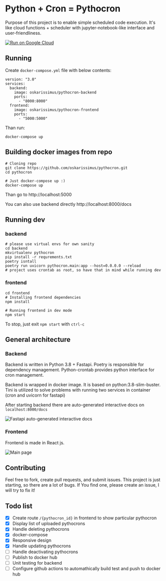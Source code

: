 # Python + Cron = Pythocron

Purpose of this project is to enable simple scheduled code execution. It's like cloud functions + scheduler with jupyter-notebook-like interface and user-friendliness.

[![Run on Google Cloud](https://deploy.cloud.run/button.svg)](https://deploy.cloud.run)


## Running
Create `docker-compose.yml` file with below contents:
```
version: "3.0"
services:
  backend:
    image: oskarissimus/pythocron-backend
    ports:
      - "8000:8000"
  frontend:
    image: oskarissimus/pythocron-frontend
    ports:
      - "5000:5000"
```

Than run:
```
docker-compose up
```
## Building docker images from repo
```
# Cloning repo
git clone https://github.com/oskarissimus/pythocron.git
cd pythocron

# Just docker-compose up :)
docker-compose up
```

Than go to http://localhost:5000

You can also use backend directly http://localhost:8000/docs

## Running dev
### backend
```
# please use virtual envs for own sanity
cd backend
mkvirtualenv pythocron
pip install -r requrements.txt
poetry isntall
poetry run uvicorn pythocron.main:app --host=0.0.0.0 --reload
# project uses crontab as root, so have that in mind while running dev
```
### frontend
```
cd frontend
# Installing frontend dependencies
npm install

# Running frontend in dev mode
npm start
```
To stop, just exit `npm start` with `ctrl-c`

## General architecture
### Backend

Backend is written in Python 3.8 + Fastapi. Poetry is responsible for dependency management. Python-crontab provides python interface for cron management.

Backend is wrapped in docker image. It is based on python:3.8-slim-buster. Tini is utilized to solve problems with running two services in container (cron and uvicorn for fastapi)

After starting backend there are auto-generated interactive docs on `localhost:8000/docs`

![Fastapi auto-generated interactive docs](docs/img/fastapi.png "Fastapi auto-generated interactive docs")


### Frontend
Frontend is made in React js.

![Main page](docs/img/mainpage.png "Main page")


## Contributing
Feel free to fork, create pull requests, and submit issues. This project is just starting, so there are a lot of bugs. If You find one, please create an issue, I will try to fix it!


## Todo list
- [x] Create route `/{pythocron_id}` in frontend to show particular pythocron
- [x] Display list of uploaded pythocrons
- [x] Handle deleting pythocrons
- [x] docker-compose
- [x] Responsive design
- [x] Handle updating pythocrons
- [ ] Handle deactivating pythocrons
- [ ] Publish to docker hub
- [ ] Unit testing for backend
- [ ] Configure github actions to automathically build test and push to docker hub
